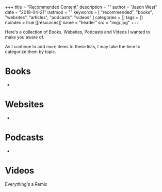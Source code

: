 +++
title = "Recommended Content"
description = ""
author = "Jason West"
date = "2018-04-21"
lastmod = ""
keywords = [
  "recommended",
  "books",
  "websites",
  "articles",
  "podcasts",
  "videos"
  ]
categories = []
tags = []
noindex = true
[[resources]]
  name = "header"
  src = "img/.jpg"
+++

Here's a collection of Books, Websites, Podcasts and Videos I wanted to make you aware of.

As I continue to add more items to these lists, I may take the time to categorize them by topic.

[comment]: # (Add a comment informing the reader about affiliate links.)

# Books
-

# Websites
-

# Podcasts
-

# Videos
Everything's a Remix
